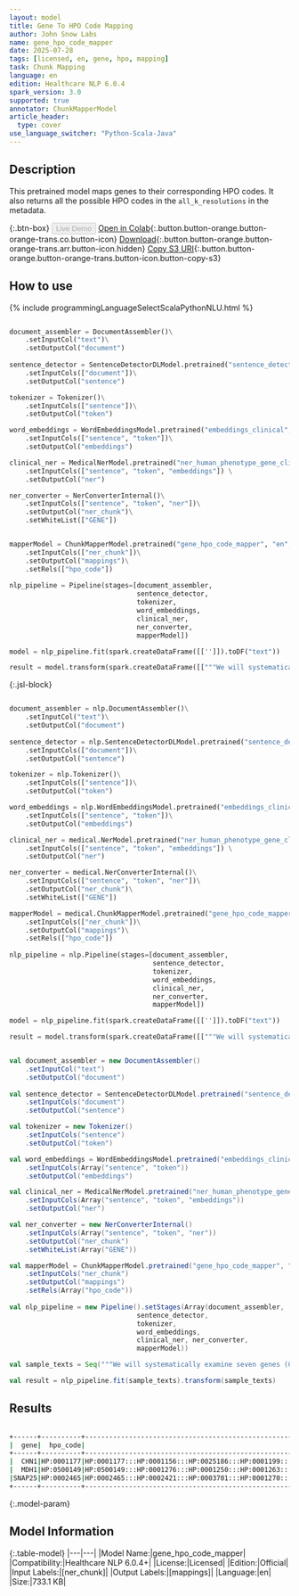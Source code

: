 ```yaml
---
layout: model
title: Gene To HPO Code Mapping
author: John Snow Labs
name: gene_hpo_code_mapper
date: 2025-07-28
tags: [licensed, en, gene, hpo, mapping]
task: Chunk Mapping
language: en
edition: Healthcare NLP 6.0.4
spark_version: 3.0
supported: true
annotator: ChunkMapperModel
article_header:
  type: cover
use_language_switcher: "Python-Scala-Java"
---
```


## Description

This pretrained model maps genes to their corresponding HPO codes. It also returns all the possible HPO codes in the `all_k_resolutions` in the metadata.

{:.btn-box}
<button class="button button-orange" disabled>Live Demo</button>
[Open in Colab](https://colab.research.google.com/github/JohnSnowLabs/spark-nlp-workshop/blob/master/healthcare-nlp/06.0.Chunk_Mapping.ipynb){:.button.button-orange.button-orange-trans.co.button-icon}
[Download](https://s3.amazonaws.com/auxdata.johnsnowlabs.com/clinical/models/gene_hpo_code_mapper_en_6.0.4_3.0_1753715435916.zip){:.button.button-orange.button-orange-trans.arr.button-icon.hidden}
[Copy S3 URI](s3://auxdata.johnsnowlabs.com/clinical/models/gene_hpo_code_mapper_en_6.0.4_3.0_1753715435916.zip){:.button.button-orange.button-orange-trans.button-icon.button-copy-s3}

## How to use



<div class="tabs-box" markdown="1">
{% include programmingLanguageSelectScalaPythonNLU.html %}
  
```python

document_assembler = DocumentAssembler()\
    .setInputCol("text")\
    .setOutputCol("document")
     
sentence_detector = SentenceDetectorDLModel.pretrained("sentence_detector_dl_healthcare","en","clinical/models")\
    .setInputCols(["document"])\
    .setOutputCol("sentence")

tokenizer = Tokenizer()\
    .setInputCols(["sentence"])\
    .setOutputCol("token")

word_embeddings = WordEmbeddingsModel.pretrained("embeddings_clinical", "en", "clinical/models")\
    .setInputCols(["sentence", "token"])\
    .setOutputCol("embeddings")

clinical_ner = MedicalNerModel.pretrained("ner_human_phenotype_gene_clinical_langtest", "en", "clinical/models") \
    .setInputCols(["sentence", "token", "embeddings"]) \
    .setOutputCol("ner")

ner_converter = NerConverterInternal()\
    .setInputCols(["sentence", "token", "ner"])\
    .setOutputCol("ner_chunk")\
    .setWhiteList(["GENE"])


mapperModel = ChunkMapperModel.pretrained("gene_hpo_code_mapper", "en", "clinical/models")\
    .setInputCols(["ner_chunk"])\
    .setOutputCol("mappings")\
    .setRels(["hpo_code"])
    
nlp_pipeline = Pipeline(stages=[document_assembler, 
                                sentence_detector, 
                                tokenizer, 
                                word_embeddings, 
                                clinical_ner, 
                                ner_converter, 
                                mapperModel])

model = nlp_pipeline.fit(spark.createDataFrame([['']]).toDF("text"))

result = model.transform(spark.createDataFrame([["""We will systematically examine seven genes (CHN1, MDH1, and SNAP25) that are altered in the three neurodegenerative diseases."""]]).toDF("text"))


```

{:.jsl-block}
```python

document_assembler = nlp.DocumentAssembler()\
    .setInputCol("text")\
    .setOutputCol("document")
     
sentence_detector = nlp.SentenceDetectorDLModel.pretrained("sentence_detector_dl_healthcare","en","clinical/models")\
    .setInputCols(["document"])\
    .setOutputCol("sentence")

tokenizer = nlp.Tokenizer()\
    .setInputCols(["sentence"])\
    .setOutputCol("token")

word_embeddings = nlp.WordEmbeddingsModel.pretrained("embeddings_clinical", "en", "clinical/models")\
    .setInputCols(["sentence", "token"])\
    .setOutputCol("embeddings")

clinical_ner = medical.NerModel.pretrained("ner_human_phenotype_gene_clinical_langtest", "en", "clinical/models") \
    .setInputCols(["sentence", "token", "embeddings"]) \
    .setOutputCol("ner")

ner_converter = medical.NerConverterInternal()\
    .setInputCols(["sentence", "token", "ner"])\
    .setOutputCol("ner_chunk")\
    .setWhiteList(["GENE"])

mapperModel = medical.ChunkMapperModel.pretrained("gene_hpo_code_mapper", "en", "clinical/models")\
    .setInputCols(["ner_chunk"])\
    .setOutputCol("mappings")\
    .setRels(["hpo_code"])
    
nlp_pipeline = nlp.Pipeline(stages=[document_assembler, 
                                    sentence_detector, 
                                    tokenizer, 
                                    word_embeddings, 
                                    clinical_ner, 
                                    ner_converter, 
                                    mapperModel])

model = nlp_pipeline.fit(spark.createDataFrame([['']]).toDF("text"))

result = model.transform(spark.createDataFrame([["""We will systematically examine seven genes (CHN1, MDH1, and SNAP25) that are altered in the three neurodegenerative diseases."""]]).toDF("text"))


```
```scala

val document_assembler = new DocumentAssembler()
    .setInputCol("text")
    .setOutputCol("document")
     
val sentence_detector = SentenceDetectorDLModel.pretrained("sentence_detector_dl_healthcare","en","clinical/models")
    .setInputCols("document")
    .setOutputCol("sentence")

val tokenizer = new Tokenizer()
    .setInputCols("sentence")
    .setOutputCol("token")

val word_embeddings = WordEmbeddingsModel.pretrained("embeddings_clinical", "en", "clinical/models")
    .setInputCols(Array("sentence", "token"))
    .setOutputCol("embeddings")

val clinical_ner = MedicalNerModel.pretrained("ner_human_phenotype_gene_clinical_langtest", "en", "clinical/models")
    .setInputCols(Array("sentence", "token", "embeddings"))
    .setOutputCol("ner")

val ner_converter = new NerConverterInternal()
    .setInputCols(Array("sentence", "token", "ner"))
    .setOutputCol("ner_chunk")
    .setWhiteList(Array("GENE"))

val mapperModel = ChunkMapperModel.pretrained("gene_hpo_code_mapper", "en", "clinical/models")
    .setInputCols("ner_chunk")
    .setOutputCol("mappings")
    .setRels(Array("hpo_code"))
    
val nlp_pipeline = new Pipeline().setStages(Array(document_assembler, 
                                sentence_detector, 
                                tokenizer, 
                                word_embeddings, 
                                clinical_ner, ner_converter, 
                                mapperModel))

val sample_texts = Seq("""We will systematically examine seven genes (CHN1, MDH1, and SNAP25) that are altered in the three neurodegenerative diseases.""").toDF("text")

val result = nlp_pipeline.fit(sample_texts).transform(sample_texts)

```
</div>

## Results

```bash

+------+----------+--------------------------------------------------------------------------------------------------------------------------------------------------------------------------------------------------------+
|  gene|  hpo_code|                                                                                                                                                                                       all_k_resolutions|
+------+----------+--------------------------------------------------------------------------------------------------------------------------------------------------------------------------------------------------------+
|  CHN1|HP:0001177|HP:0001177:::HP:0001156:::HP:0025186:::HP:0001199:::HP:0009921:::HP:0001250:::HP:0001263:::HP:0007400:::HP:0000086:::HP:0001357:::HP:0000006:::HP:0003974:::HP:0000175:::HP:0003312:::HP:0009601:::HP...|
|  MDH1|HP:0500149|HP:0500149:::HP:0001276:::HP:0001250:::HP:0001263:::HP:0100876:::HP:0002521:::HP:0001338:::HP:0000007:::HP:0008936:::HP:0012110:::HP:0200134:::HP:0007068:::HP:0000253:::HP:0000232:::HP:0001510:::HP...|
|SNAP25|HP:0002465|HP:0002465:::HP:0002421:::HP:0003701:::HP:0001270:::HP:0001288:::HP:0001283:::HP:0001284:::HP:0001250:::HP:0001252:::HP:0001251:::HP:0001249:::HP:0001265:::HP:0001260:::HP:0001263:::HP:0002515:::HP...|
+------+----------+--------------------------------------------------------------------------------------------------------------------------------------------------------------------------------------------------------+

```

{:.model-param}
## Model Information

{:.table-model}
|---|---|
|Model Name:|gene_hpo_code_mapper|
|Compatibility:|Healthcare NLP 6.0.4+|
|License:|Licensed|
|Edition:|Official|
|Input Labels:|[ner_chunk]|
|Output Labels:|[mappings]|
|Language:|en|
|Size:|733.1 KB|
